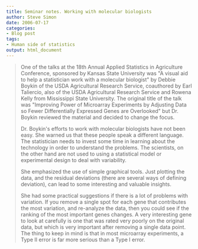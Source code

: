 ```yaml
---
title: Seminar notes. Working with molecular biologists
author: Steve Simon
date: 2006-07-17
categories:
- Blog post
tags:
- Human side of statistics 
output: html_document
---
```

> One of the talks at the 18th Annual Applied Statistics in Agriculture
> Conference, sponsored by Kansas State University was "A visual aid to
> help a statistician work with a molecular biologist" by Debbie Boykin
> of the USDA Agricultural Research Service, coauthored by Earl
> Taliercio, also of the USDA Agricultural Research Service and Rowena
> Kelly from Mississippi State University. The original title of the
> talk was "Improving Power of Microarray Experiments by Adjusting Data
> so Fewer Differentially Expressed Genes are Overlooked" but Dr.
> Boykin reviewed the material and decided to change the focus.
>
> Dr. Boykin's efforts to work with molecular biologists have not been
> easy. She warned us that these people speak a different language. The
> statistician needs to invest some time in learning about the
> technology in order to understand the problems. The scientists, on the
> other hand are not used to using a statistical model or experimental
> design to deal with variability.
>
> She emphasized the use of simple graphical tools. Just plotting the
> data, and the residual deviations (there are several ways of defining
> deviation), can lead to some interesting and valuable insights.
>
> She had some practical suggestions if there is a lot of problems with
> variation. If you remove a single spot for each gene that contributes
> the most variation, and re-analyze the data, then you could see if the
> ranking of the most important genes changes. A very interesting gene
> to look at carefully is one that was rated very poorly on the original
> data, but which is very important after removing a single data point.
> The thing to keep in mind is that in most microarray experiments, a
> Type II error is far more serious than a Type I error.
